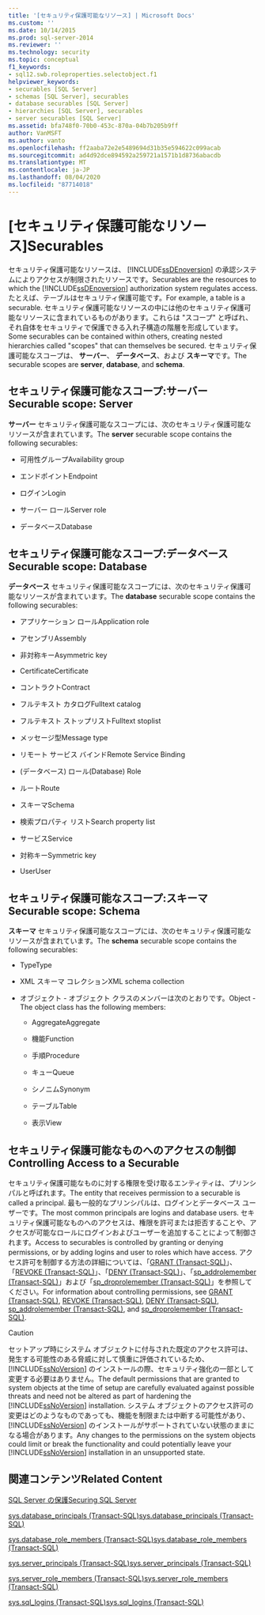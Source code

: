 ```yaml
---
title: '[セキュリティ保護可能なリソース] | Microsoft Docs'
ms.custom: ''
ms.date: 10/14/2015
ms.prod: sql-server-2014
ms.reviewer: ''
ms.technology: security
ms.topic: conceptual
f1_keywords:
- sql12.swb.roleproperties.selectobject.f1
helpviewer_keywords:
- securables [SQL Server]
- schemas [SQL Server], securables
- database securables [SQL Server]
- hierarchies [SQL Server], securables
- server securables [SQL Server]
ms.assetid: bfa748f0-70b0-453c-870a-04b7b205b9ff
author: VanMSFT
ms.author: vanto
ms.openlocfilehash: ff2aaba72e2e5489694d31b35e594622c099acab
ms.sourcegitcommit: ad4d92dce894592a259721a1571b1d8736abacdb
ms.translationtype: MT
ms.contentlocale: ja-JP
ms.lasthandoff: 08/04/2020
ms.locfileid: "87714018"
---
```

# <a name="securables"></a><span data-ttu-id="ec0a9-102">[セキュリティ保護可能なリソース]</span><span class="sxs-lookup"><span data-stu-id="ec0a9-102">Securables</span></span>
  <span data-ttu-id="ec0a9-103">セキュリティ保護可能なリソースは、 [!INCLUDE[ssDEnoversion](../../includes/ssdenoversion-md.md)] の承認システムによりアクセスが制限されたリソースです。</span><span class="sxs-lookup"><span data-stu-id="ec0a9-103">Securables are the resources to which the [!INCLUDE[ssDEnoversion](../../includes/ssdenoversion-md.md)] authorization system regulates access.</span></span> <span data-ttu-id="ec0a9-104">たとえば、テーブルはセキュリティ保護可能です。</span><span class="sxs-lookup"><span data-stu-id="ec0a9-104">For example, a table is a securable.</span></span> <span data-ttu-id="ec0a9-105">セキュリティ保護可能なリソースの中には他のセキュリティ保護可能なリソースに含まれているものがあります。これらは "スコープ" と呼ばれ、それ自体をセキュリティで保護できる入れ子構造の階層を形成しています。</span><span class="sxs-lookup"><span data-stu-id="ec0a9-105">Some securables can be contained within others, creating nested hierarchies called "scopes" that can themselves be secured.</span></span> <span data-ttu-id="ec0a9-106">セキュリティ保護可能なスコープは、 **サーバー**、 **データベース**、および **スキーマ**です。</span><span class="sxs-lookup"><span data-stu-id="ec0a9-106">The securable scopes are **server**, **database**, and **schema**.</span></span>  
  
## <a name="securable-scope-server"></a><span data-ttu-id="ec0a9-107">セキュリティ保護可能なスコープ:サーバー</span><span class="sxs-lookup"><span data-stu-id="ec0a9-107">Securable scope: Server</span></span>  
 <span data-ttu-id="ec0a9-108">**サーバー** セキュリティ保護可能なスコープには、次のセキュリティ保護可能なリソースが含まれています。</span><span class="sxs-lookup"><span data-stu-id="ec0a9-108">The **server** securable scope contains the following securables:</span></span>  
  
-   <span data-ttu-id="ec0a9-109">可用性グループ</span><span class="sxs-lookup"><span data-stu-id="ec0a9-109">Availability group</span></span>  
  
-   <span data-ttu-id="ec0a9-110">エンドポイント</span><span class="sxs-lookup"><span data-stu-id="ec0a9-110">Endpoint</span></span>  
  
-   <span data-ttu-id="ec0a9-111">ログイン</span><span class="sxs-lookup"><span data-stu-id="ec0a9-111">Login</span></span>  
  
-   <span data-ttu-id="ec0a9-112">サーバー ロール</span><span class="sxs-lookup"><span data-stu-id="ec0a9-112">Server role</span></span>  
  
-   <span data-ttu-id="ec0a9-113">データベース</span><span class="sxs-lookup"><span data-stu-id="ec0a9-113">Database</span></span>  
  
## <a name="securable-scope-database"></a><span data-ttu-id="ec0a9-114">セキュリティ保護可能なスコープ:データベース</span><span class="sxs-lookup"><span data-stu-id="ec0a9-114">Securable scope: Database</span></span>  
 <span data-ttu-id="ec0a9-115">**データベース** セキュリティ保護可能なスコープには、次のセキュリティ保護可能なリソースが含まれています。</span><span class="sxs-lookup"><span data-stu-id="ec0a9-115">The **database** securable scope contains the following securables:</span></span>  
  
-   <span data-ttu-id="ec0a9-116">アプリケーション ロール</span><span class="sxs-lookup"><span data-stu-id="ec0a9-116">Application role</span></span>  
  
-   <span data-ttu-id="ec0a9-117">アセンブリ</span><span class="sxs-lookup"><span data-stu-id="ec0a9-117">Assembly</span></span>  
  
-   <span data-ttu-id="ec0a9-118">非対称キー</span><span class="sxs-lookup"><span data-stu-id="ec0a9-118">Asymmetric key</span></span>  
  
-   <span data-ttu-id="ec0a9-119">Certificate</span><span class="sxs-lookup"><span data-stu-id="ec0a9-119">Certificate</span></span>  
  
-   <span data-ttu-id="ec0a9-120">コントラクト</span><span class="sxs-lookup"><span data-stu-id="ec0a9-120">Contract</span></span>  
  
-   <span data-ttu-id="ec0a9-121">フルテキスト カタログ</span><span class="sxs-lookup"><span data-stu-id="ec0a9-121">Fulltext catalog</span></span>  
  
-   <span data-ttu-id="ec0a9-122">フルテキスト ストップリスト</span><span class="sxs-lookup"><span data-stu-id="ec0a9-122">Fulltext stoplist</span></span>  
  
-   <span data-ttu-id="ec0a9-123">メッセージ型</span><span class="sxs-lookup"><span data-stu-id="ec0a9-123">Message type</span></span>  
  
-   <span data-ttu-id="ec0a9-124">リモート サービス バインド</span><span class="sxs-lookup"><span data-stu-id="ec0a9-124">Remote Service Binding</span></span>  
  
-   <span data-ttu-id="ec0a9-125">(データベース) ロール</span><span class="sxs-lookup"><span data-stu-id="ec0a9-125">(Database) Role</span></span>  
  
-   <span data-ttu-id="ec0a9-126">ルート</span><span class="sxs-lookup"><span data-stu-id="ec0a9-126">Route</span></span>  
  
-   <span data-ttu-id="ec0a9-127">スキーマ</span><span class="sxs-lookup"><span data-stu-id="ec0a9-127">Schema</span></span>  
  
-   <span data-ttu-id="ec0a9-128">検索プロパティ リスト</span><span class="sxs-lookup"><span data-stu-id="ec0a9-128">Search property list</span></span>  
  
-   <span data-ttu-id="ec0a9-129">サービス</span><span class="sxs-lookup"><span data-stu-id="ec0a9-129">Service</span></span>  
  
-   <span data-ttu-id="ec0a9-130">対称キー</span><span class="sxs-lookup"><span data-stu-id="ec0a9-130">Symmetric key</span></span>  
  
-   <span data-ttu-id="ec0a9-131">User</span><span class="sxs-lookup"><span data-stu-id="ec0a9-131">User</span></span>  
  
## <a name="securable-scope-schema"></a><span data-ttu-id="ec0a9-132">セキュリティ保護可能なスコープ:スキーマ</span><span class="sxs-lookup"><span data-stu-id="ec0a9-132">Securable scope: Schema</span></span>  
 <span data-ttu-id="ec0a9-133">**スキーマ** セキュリティ保護可能なスコープには、次のセキュリティ保護可能なリソースが含まれています。</span><span class="sxs-lookup"><span data-stu-id="ec0a9-133">The **schema** securable scope contains the following securables:</span></span>  
  
-   <span data-ttu-id="ec0a9-134">Type</span><span class="sxs-lookup"><span data-stu-id="ec0a9-134">Type</span></span>  
  
-   <span data-ttu-id="ec0a9-135">XML スキーマ コレクション</span><span class="sxs-lookup"><span data-stu-id="ec0a9-135">XML schema collection</span></span>  
  
-   <span data-ttu-id="ec0a9-136">オブジェクト - オブジェクト クラスのメンバーは次のとおりです。</span><span class="sxs-lookup"><span data-stu-id="ec0a9-136">Object - The object class has the following members:</span></span>  
  
    -   <span data-ttu-id="ec0a9-137">Aggregate</span><span class="sxs-lookup"><span data-stu-id="ec0a9-137">Aggregate</span></span>  
  
    -   <span data-ttu-id="ec0a9-138">機能</span><span class="sxs-lookup"><span data-stu-id="ec0a9-138">Function</span></span>  
  
    -   <span data-ttu-id="ec0a9-139">手順</span><span class="sxs-lookup"><span data-stu-id="ec0a9-139">Procedure</span></span>  
  
    -   <span data-ttu-id="ec0a9-140">キュー</span><span class="sxs-lookup"><span data-stu-id="ec0a9-140">Queue</span></span>  
  
    -   <span data-ttu-id="ec0a9-141">シノニム</span><span class="sxs-lookup"><span data-stu-id="ec0a9-141">Synonym</span></span>  
  
    -   <span data-ttu-id="ec0a9-142">テーブル</span><span class="sxs-lookup"><span data-stu-id="ec0a9-142">Table</span></span>  
  
    -   <span data-ttu-id="ec0a9-143">表示</span><span class="sxs-lookup"><span data-stu-id="ec0a9-143">View</span></span>  
  
## <a name="controlling-access-to-a-securable"></a><span data-ttu-id="ec0a9-144">セキュリティ保護可能なものへのアクセスの制御</span><span class="sxs-lookup"><span data-stu-id="ec0a9-144">Controlling Access to a Securable</span></span>  
 <span data-ttu-id="ec0a9-145">セキュリティ保護可能なものに対する権限を受け取るエンティティは、プリンシパルと呼ばれます。</span><span class="sxs-lookup"><span data-stu-id="ec0a9-145">The entity that receives permission to a securable is called a principal.</span></span> <span data-ttu-id="ec0a9-146">最も一般的なプリンシパルは、ログインとデータベース ユーザーです。</span><span class="sxs-lookup"><span data-stu-id="ec0a9-146">The most common principals are logins and database users.</span></span> <span data-ttu-id="ec0a9-147">セキュリティ保護可能なものへのアクセスは、権限を許可または拒否することや、アクセスが可能なロールにログインおよびユーザーを追加することによって制御されます。</span><span class="sxs-lookup"><span data-stu-id="ec0a9-147">Access to securables is controlled by granting or denying permissions, or by adding logins and user to roles which have access.</span></span> <span data-ttu-id="ec0a9-148">アクセス許可を制御する方法の詳細については、「[GRANT &#40;Transact-SQL&#41;](/sql/t-sql/statements/grant-transact-sql)」、「[REVOKE &#40;Transact-SQL&#41;](/sql/t-sql/statements/revoke-transact-sql)」、「[DENY &#40;Transact-SQL&#41;](/sql/t-sql/statements/deny-transact-sql)」、「[sp_addrolemember &#40;Transact-SQL&#41;](/sql/relational-databases/system-stored-procedures/sp-addrolemember-transact-sql)」および「[sp_droprolemember &#40;Transact-SQL&#41;](/sql/relational-databases/system-stored-procedures/sp-droprolemember-transact-sql)」を参照してください。</span><span class="sxs-lookup"><span data-stu-id="ec0a9-148">For information about controlling permissions, see [GRANT &#40;Transact-SQL&#41;](/sql/t-sql/statements/grant-transact-sql), [REVOKE &#40;Transact-SQL&#41;](/sql/t-sql/statements/revoke-transact-sql), [DENY &#40;Transact-SQL&#41;](/sql/t-sql/statements/deny-transact-sql), [sp_addrolemember &#40;Transact-SQL&#41;](/sql/relational-databases/system-stored-procedures/sp-addrolemember-transact-sql), and [sp_droprolemember &#40;Transact-SQL&#41;](/sql/relational-databases/system-stored-procedures/sp-droprolemember-transact-sql).</span></span>  
  
> [!CAUTION]  
>  <span data-ttu-id="ec0a9-149">セットアップ時にシステム オブジェクトに付与された既定のアクセス許可は、発生する可能性のある脅威に対して慎重に評価されているため、 [!INCLUDE[ssNoVersion](../../../includes/ssnoversion-md.md)] のインストールの際、セキュリティ強化の一部として変更する必要はありません。</span><span class="sxs-lookup"><span data-stu-id="ec0a9-149">The default permissions that are granted to system objects at the time of setup are carefully evaluated against possible threats and need not be altered as part of hardening the [!INCLUDE[ssNoVersion](../../../includes/ssnoversion-md.md)] installation.</span></span> <span data-ttu-id="ec0a9-150">システム オブジェクトのアクセス許可の変更はどのようなものであっても、機能を制限または中断する可能性があり、 [!INCLUDE[ssNoVersion](../../../includes/ssnoversion-md.md)] のインストールがサポートされていない状態のままになる場合があります。</span><span class="sxs-lookup"><span data-stu-id="ec0a9-150">Any changes to the permissions on the system objects could limit or break the functionality and could potentially leave your [!INCLUDE[ssNoVersion](../../../includes/ssnoversion-md.md)] installation in an unsupported state.</span></span>  
  
## <a name="related-content"></a><span data-ttu-id="ec0a9-151">関連コンテンツ</span><span class="sxs-lookup"><span data-stu-id="ec0a9-151">Related Content</span></span>  
 [<span data-ttu-id="ec0a9-152">SQL Server の保護</span><span class="sxs-lookup"><span data-stu-id="ec0a9-152">Securing SQL Server</span></span>](securing-sql-server.md)  
  
 [<span data-ttu-id="ec0a9-153">sys.database_principals &#40;Transact-SQL&#41;</span><span class="sxs-lookup"><span data-stu-id="ec0a9-153">sys.database_principals &#40;Transact-SQL&#41;</span></span>](/sql/relational-databases/system-catalog-views/sys-database-principals-transact-sql)  
  
 [<span data-ttu-id="ec0a9-154">sys.database_role_members &#40;Transact-SQL&#41;</span><span class="sxs-lookup"><span data-stu-id="ec0a9-154">sys.database_role_members &#40;Transact-SQL&#41;</span></span>](/sql/relational-databases/system-catalog-views/sys-database-role-members-transact-sql)  
  
 [<span data-ttu-id="ec0a9-155">sys.server_principals &#40;Transact-SQL&#41;</span><span class="sxs-lookup"><span data-stu-id="ec0a9-155">sys.server_principals &#40;Transact-SQL&#41;</span></span>](/sql/relational-databases/system-catalog-views/sys-server-principals-transact-sql)  
  
 [<span data-ttu-id="ec0a9-156">sys.server_role_members &#40;Transact-SQL&#41;</span><span class="sxs-lookup"><span data-stu-id="ec0a9-156">sys.server_role_members &#40;Transact-SQL&#41;</span></span>](/sql/relational-databases/system-catalog-views/sys-server-role-members-transact-sql)  
  
 [<span data-ttu-id="ec0a9-157">sys.sql_logins &#40;Transact-SQL&#41;</span><span class="sxs-lookup"><span data-stu-id="ec0a9-157">sys.sql_logins &#40;Transact-SQL&#41;</span></span>](/sql/relational-databases/system-catalog-views/sys-sql-logins-transact-sql)  
  
  
